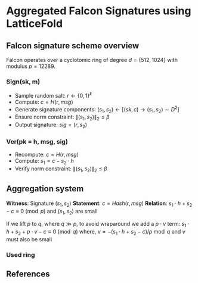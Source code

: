 # Aggregated Falcon Signatures using LatticeFold

## Falcon signature scheme overview
Falcon operates over a cyclotomic ring of degree $d = \{ 512, 1024 \}$ with modulus $p = 12289$.
 
### Sign(sk, m)
- Sample random salt: $r \leftarrow \{0, 1\}^k$
- Compute: $c = H(r, msg)$
- Generate signature components: $(s_1, s_2) \leftarrow [(sk, c) \rightarrow (s_1, s_2) \sim D^2]$
- Ensure norm constraint: $\|(s_1, s_2)\|_2  \leq \beta$
- Output signature: $sig = (r, s_2)$

### Ver(pk = h, msg, sig)
- Recompute: $c = H(r, msg)$
- Compute: $s_1 = c - s_2  \cdot h$
- Verify norm constraint: $\|(s_1, s_2)\|_2  \leq \beta$

## Aggregation system

**Witness**: Signature $(s_1, s_2)$
**Statement**: $c = Hash(r, msg)$
**Relation**: $s_1  \cdot h + s_2 - c \equiv 0  \pmod{p}$ and $(s_1, s_2)$ are small

If we lift $p$ to $q$, where $q \gg p$, to avoid wraparound we add a $p \cdot v$ term: $s_1  \cdot h + s_2 + p \cdot v - c \equiv 0  \pmod{q}$
where, $v = -(s_1  \cdot h + s_2 - c) / p \bmod q$ and $v$ must also be small

### Used ring

## References
